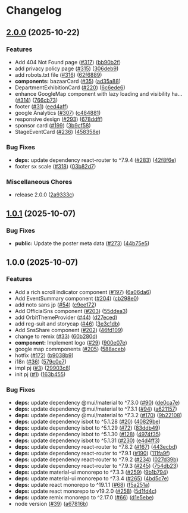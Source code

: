 # Changelog

## [2.0.0](https://github.com/suzuka-kosen-festa/2025-hp/compare/v1.0.1...v2.0.0) (2025-10-22)


### Features

* Add 404 Not Found page  ([#317](https://github.com/suzuka-kosen-festa/2025-hp/issues/317)) ([bb90b2f](https://github.com/suzuka-kosen-festa/2025-hp/commit/bb90b2f163a3fcaa881ffc77a74d039dc4d7b75c))
* add privacy policy page ([#315](https://github.com/suzuka-kosen-festa/2025-hp/issues/315)) ([306deb9](https://github.com/suzuka-kosen-festa/2025-hp/commit/306deb99c5d189a64c1b6221c2410b2972143288))
* add robots.txt file ([#316](https://github.com/suzuka-kosen-festa/2025-hp/issues/316)) ([62f6889](https://github.com/suzuka-kosen-festa/2025-hp/commit/62f6889dc491e966e24eb06296f38d739924828f))
* **components:** bazaarCard ([#35](https://github.com/suzuka-kosen-festa/2025-hp/issues/35)) ([ad35a88](https://github.com/suzuka-kosen-festa/2025-hp/commit/ad35a88b7bc83da12fba72f0c422685c7901df59))
* DepartmentExhibitionCard ([#220](https://github.com/suzuka-kosen-festa/2025-hp/issues/220)) ([6c6ede6](https://github.com/suzuka-kosen-festa/2025-hp/commit/6c6ede619e2123c4903405675516c81ee6ea82ce))
* enhance GoogleMap component with lazy loading and visibility ha… ([#314](https://github.com/suzuka-kosen-festa/2025-hp/issues/314)) ([766cb73](https://github.com/suzuka-kosen-festa/2025-hp/commit/766cb73a911cecc3b628222122388709730e4124))
* footer ([#31](https://github.com/suzuka-kosen-festa/2025-hp/issues/31)) ([eed4aff](https://github.com/suzuka-kosen-festa/2025-hp/commit/eed4affefc6779209c1400624a484d8086a6c2f8))
* google Analytics ([#307](https://github.com/suzuka-kosen-festa/2025-hp/issues/307)) ([c484881](https://github.com/suzuka-kosen-festa/2025-hp/commit/c4848816f3164724883e4cc2ff07dbbbd9b51163))
* responsive design ([#293](https://github.com/suzuka-kosen-festa/2025-hp/issues/293)) ([678ddff](https://github.com/suzuka-kosen-festa/2025-hp/commit/678ddff6fd7c2fb53980acb1653030f1a2147f89))
* sponsor card ([#199](https://github.com/suzuka-kosen-festa/2025-hp/issues/199)) ([3b9cf58](https://github.com/suzuka-kosen-festa/2025-hp/commit/3b9cf58f4b1695cca448301581f78a1486dcfa8d))
* StageEventCard ([#236](https://github.com/suzuka-kosen-festa/2025-hp/issues/236)) ([458358e](https://github.com/suzuka-kosen-festa/2025-hp/commit/458358e7d54ee0d4ccb1951c08bd6e401583acef))


### Bug Fixes

* **deps:** update dependency react-router to ^7.9.4 ([#283](https://github.com/suzuka-kosen-festa/2025-hp/issues/283)) ([42f8f6e](https://github.com/suzuka-kosen-festa/2025-hp/commit/42f8f6ed0ab9cb4a81295d11c4792e7db65f6c9f))
* footer sx scale ([#318](https://github.com/suzuka-kosen-festa/2025-hp/issues/318)) ([03b82d7](https://github.com/suzuka-kosen-festa/2025-hp/commit/03b82d7bcf2ecf52879fcdcac11518ed7a2da5fa))


### Miscellaneous Chores

* release 2.0.0 ([2a9333c](https://github.com/suzuka-kosen-festa/2025-hp/commit/2a9333cc3d288c331227cee9de22d0f5a5f1fb34))

## [1.0.1](https://github.com/suzuka-kosen-festa/2025-hp/compare/v1.0.0...v1.0.1) (2025-10-07)


### Bug Fixes

* **public:** Update the poster meta data ([#273](https://github.com/suzuka-kosen-festa/2025-hp/issues/273)) ([44b75e5](https://github.com/suzuka-kosen-festa/2025-hp/commit/44b75e5795bc1dbb418bb0d94f0ec21f47a90a0d))

## 1.0.0 (2025-10-07)


### Features

* Add a rich scroll indicator component ([#197](https://github.com/suzuka-kosen-festa/2025-hp/issues/197)) ([6a06da6](https://github.com/suzuka-kosen-festa/2025-hp/commit/6a06da6b5d6c309d1f949ae1d907e4621142787d))
* Add EventSummary component ([#204](https://github.com/suzuka-kosen-festa/2025-hp/issues/204)) ([cb298e0](https://github.com/suzuka-kosen-festa/2025-hp/commit/cb298e08eb1b05f8adebc2ad726bff5f55e16c28))
* add noto sans jp ([#54](https://github.com/suzuka-kosen-festa/2025-hp/issues/54)) ([c9ee172](https://github.com/suzuka-kosen-festa/2025-hp/commit/c9ee1725f8a2cdf350220f402aab506253fa63cf))
* Add OfficialSns component ([#203](https://github.com/suzuka-kosen-festa/2025-hp/issues/203)) ([55ddea3](https://github.com/suzuka-kosen-festa/2025-hp/commit/55ddea3bcde39b8133eea754e316e9ef5dd9e4dc))
* add OrbitThemeProvider ([#44](https://github.com/suzuka-kosen-festa/2025-hp/issues/44)) ([d27eced](https://github.com/suzuka-kosen-festa/2025-hp/commit/d27eceddfe2119b9ef5b07200938665cab3d3faa))
* add reg-suit and storycap ([#46](https://github.com/suzuka-kosen-festa/2025-hp/issues/46)) ([3e3c1db](https://github.com/suzuka-kosen-festa/2025-hp/commit/3e3c1dbc03d10e1a2c143a7dfd9d9554c4aacbd8))
* Add SnsShare component ([#202](https://github.com/suzuka-kosen-festa/2025-hp/issues/202)) ([46fd109](https://github.com/suzuka-kosen-festa/2025-hp/commit/46fd109f0e3bfc9144e8cd4c8537106f1ddf21d4))
* change to remix ([#33](https://github.com/suzuka-kosen-festa/2025-hp/issues/33)) ([60b280d](https://github.com/suzuka-kosen-festa/2025-hp/commit/60b280d06e5b84719776855961bba1f2184a01d1))
* **component:** Implement logo ([#29](https://github.com/suzuka-kosen-festa/2025-hp/issues/29)) ([900e07e](https://github.com/suzuka-kosen-festa/2025-hp/commit/900e07ecb921f6dcb6ad924fde87c5dfe81ce310))
* google map commponents ([#205](https://github.com/suzuka-kosen-festa/2025-hp/issues/205)) ([588aceb](https://github.com/suzuka-kosen-festa/2025-hp/commit/588aceb3099eb5ee2daf5bab56d4579492892d24))
* hotfix ([#172](https://github.com/suzuka-kosen-festa/2025-hp/issues/172)) ([b9038b9](https://github.com/suzuka-kosen-festa/2025-hp/commit/b9038b92cb624e3c6e36d9f99ab85c5f9e31b578))
* i18n ([#36](https://github.com/suzuka-kosen-festa/2025-hp/issues/36)) ([579c0e7](https://github.com/suzuka-kosen-festa/2025-hp/commit/579c0e7971d217ccc11d453db88d73a8c72e2f99))
* impl pj ([#3](https://github.com/suzuka-kosen-festa/2025-hp/issues/3)) ([29903c8](https://github.com/suzuka-kosen-festa/2025-hp/commit/29903c8ebfbeecbaa71400f41140ba33dd022e42))
* init pj ([#1](https://github.com/suzuka-kosen-festa/2025-hp/issues/1)) ([163b455](https://github.com/suzuka-kosen-festa/2025-hp/commit/163b455327474e3fe03412c0dad6593833dd55c1))


### Bug Fixes

* **deps:** update dependency @mui/material to ^7.3.0 ([#90](https://github.com/suzuka-kosen-festa/2025-hp/issues/90)) ([de0ca7e](https://github.com/suzuka-kosen-festa/2025-hp/commit/de0ca7ef294e571a51bd9cb36002d0e8e62e7072))
* **deps:** update dependency @mui/material to ^7.3.1 ([#94](https://github.com/suzuka-kosen-festa/2025-hp/issues/94)) ([a621157](https://github.com/suzuka-kosen-festa/2025-hp/commit/a621157ad58235434266f3630fa0afb716b5957c))
* **deps:** update dependency @mui/material to ^7.3.2 ([#170](https://github.com/suzuka-kosen-festa/2025-hp/issues/170)) ([9b22108](https://github.com/suzuka-kosen-festa/2025-hp/commit/9b2210889b8a3b717fefa3d2b38381ef016a6d93))
* **deps:** update dependency isbot to ^5.1.28 ([#20](https://github.com/suzuka-kosen-festa/2025-hp/issues/20)) ([40829be](https://github.com/suzuka-kosen-festa/2025-hp/commit/40829be5ca047e82fcc10f43133124cbf921b97e))
* **deps:** update dependency isbot to ^5.1.29 ([#72](https://github.com/suzuka-kosen-festa/2025-hp/issues/72)) ([83ddb49](https://github.com/suzuka-kosen-festa/2025-hp/commit/83ddb4964e5c11518afca462d1c9af4440e16e6a))
* **deps:** update dependency isbot to ^5.1.30 ([#128](https://github.com/suzuka-kosen-festa/2025-hp/issues/128)) ([4974f35](https://github.com/suzuka-kosen-festa/2025-hp/commit/4974f355752dc8badcea4d2af7c6dc55218bd90c))
* **deps:** update dependency isbot to ^5.1.31 ([#230](https://github.com/suzuka-kosen-festa/2025-hp/issues/230)) ([e4d4ff3](https://github.com/suzuka-kosen-festa/2025-hp/commit/e4d4ff31cee4e3b7c9605af48adfb1b868d9f63b))
* **deps:** update dependency react-router to ^7.8.2 ([#167](https://github.com/suzuka-kosen-festa/2025-hp/issues/167)) ([443ecbd](https://github.com/suzuka-kosen-festa/2025-hp/commit/443ecbd4f72262fc2193b58abacecf07fad8087b))
* **deps:** update dependency react-router to ^7.9.1 ([#190](https://github.com/suzuka-kosen-festa/2025-hp/issues/190)) ([111fa9f](https://github.com/suzuka-kosen-festa/2025-hp/commit/111fa9f77b37e635d0c379421069eeaa172e5407))
* **deps:** update dependency react-router to ^7.9.2 ([#234](https://github.com/suzuka-kosen-festa/2025-hp/issues/234)) ([027d39b](https://github.com/suzuka-kosen-festa/2025-hp/commit/027d39b35614c891423b32bd87dd72662d11d57b))
* **deps:** update dependency react-router to ^7.9.3 ([#245](https://github.com/suzuka-kosen-festa/2025-hp/issues/245)) ([754db23](https://github.com/suzuka-kosen-festa/2025-hp/commit/754db2371379025743c82b6e0eeb2d899fe2f674))
* **deps:** update material-ui monorepo to ^7.3.3 ([#259](https://github.com/suzuka-kosen-festa/2025-hp/issues/259)) ([9b1b794](https://github.com/suzuka-kosen-festa/2025-hp/commit/9b1b794edaba2665b7d40ba546765ec732a83414))
* **deps:** update material-ui monorepo to ^7.3.4 ([#265](https://github.com/suzuka-kosen-festa/2025-hp/issues/265)) ([4bd5c7e](https://github.com/suzuka-kosen-festa/2025-hp/commit/4bd5c7ebd5ca5f0aeeaa23cf4b91d986c1b7b4a1))
* **deps:** update react monorepo to ^19.1.1 ([#68](https://github.com/suzuka-kosen-festa/2025-hp/issues/68)) ([f5a251a](https://github.com/suzuka-kosen-festa/2025-hp/commit/f5a251a5178537e4a1fca978d79a5cad32af478d))
* **deps:** update react monorepo to v19.2.0 ([#258](https://github.com/suzuka-kosen-festa/2025-hp/issues/258)) ([5d1fd4c](https://github.com/suzuka-kosen-festa/2025-hp/commit/5d1fd4c68056a648fe6f4f6570985a88adfd816d))
* **deps:** update remix monorepo to ^2.17.0 ([#66](https://github.com/suzuka-kosen-festa/2025-hp/issues/66)) ([d1e5ebe](https://github.com/suzuka-kosen-festa/2025-hp/commit/d1e5ebe2b968f20b57724804832509f1bf11fd71))
* node version ([#39](https://github.com/suzuka-kosen-festa/2025-hp/issues/39)) ([a67816b](https://github.com/suzuka-kosen-festa/2025-hp/commit/a67816bf29e8ffef85e43101986f23ebd95d28db))
